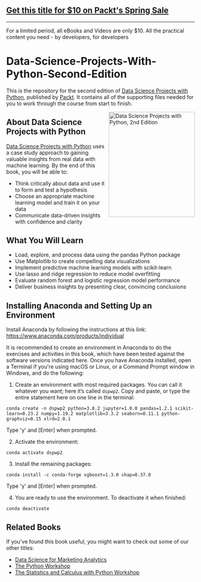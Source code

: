 ## [Get this title for $10 on Packt's Spring Sale](https://www.packt.com/B16925?utm_source=github&utm_medium=packt-github-repo&utm_campaign=spring_10_dollar_2022)
-----
For a limited period, all eBooks and Videos are only $10. All the practical content you need \- by developers, for developers

# Data-Science-Projects-With-Python-Second-Edition

This is the repository for the second edition of [Data Science Projects with Python](https://packt.link/a/9781800564480), published by [Packt](https://www.packtpub.com/?utm_source=github). It contains all of the supporting files needed for you to work through the course from start to finish.

<a href="https://packt.link/a/9781800564480"><img src="https://static.packt-cdn.com/products/9781800564480/cover/smaller" alt="Data Science Projects with Python, 2nd Edition" height="280px" width="230px" align="right" this.target="_blank"></a> 

## About Data Science Projects with Python

[Data Science Projects with Python](https://packt.link/a/9781800564480) uses a case study approach to gaining valuable insights from real data with machine learning. By the end of this book, you will be able to: 
* Think critically about data and use it to form and test a hypothesis
* Choose an appropriate machine learning model and train it on your data
* Communicate data-driven insights with confidence and clarity

## What You Will Learn
* Load, explore, and process data using the pandas Python package
* Use Matplotlib to create compelling data visualizations
* Implement predictive machine learning models with scikit-learn
* Use lasso and ridge regression to reduce model overfitting
* Evaluate random forest and logistic regression model performance
* Deliver business insights by presenting clear, convincing conclusions

## Installing Anaconda and Setting Up an Environment

Install Anaconda by following the instructions at this link: https://www.anaconda.com/products/individual

It is recommended to create an environment in Anaconda to do the exercises and activities in this book, which have been tested against the software versions indicated here. Once you have Anaconda installed, open a Terminal if you're using macOS or Linux, or a Command Prompt window in Windows, and do the following:

1. Create an environment with most required packages. You can call it whatever you want; here it’s called `dspwp2`. Copy and paste, or type the entire statement here on one line in the terminal:

`conda create -n dspwp2 python=3.8.2 jupyter=1.0.0 pandas=1.2.1 scikit-learn=0.23.2 numpy=1.19.2 matplotlib=3.3.2 seaborn=0.11.1 python-graphviz=0.15 xlrd=2.0.1`

Type 'y' and [Enter] when prompted.

2. Activate the environment:

`conda activate dspwp2`

3. Install the remaining packages:

`conda install -c conda-forge xgboost=1.3.0 shap=0.37.0`

Type 'y' and [Enter] when prompted.

4. You are ready to use the environment. To deactivate it when finished:

`conda deactivate`

## Related Books
If you've found this book useful, you might want to check out some of our other titles:
* [Data Science for Marketing Analytics](https://packt.link/a/1800560478)
* [The Python Workshop](https://packt.link/a/9781839218859)
* [The Statistics and Calculus with Python Workshop](https://packt.link/a/9781800209763)